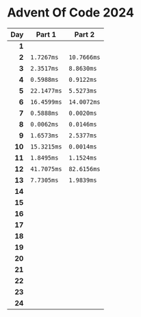 # Advent Of Code 2024

<!-- begin performance table -->
| Day | Part 1 | Part 2 |
| -: | - | - |
| **1** |  |  |
| **2** | `1.7267ms` | `10.7666ms` |
| **3** | `2.3517ms` | `8.8630ms` |
| **4** | `0.5988ms` | `0.9122ms` |
| **5** | `22.1477ms` | `5.5273ms` |
| **6** | `16.4599ms` | `14.0072ms` |
| **7** | `0.5888ms` | `0.0020ms` |
| **8** | `0.0062ms` | `0.0146ms` |
| **9** | `1.6573ms` | `2.5377ms` |
| **10** | `15.3215ms` | `0.0014ms` |
| **11** | `1.8495ms` | `1.1524ms` |
| **12** | `41.7075ms` | `82.6156ms` |
| **13** | `7.7305ms` | `1.9839ms` |
| **14** |  |  |
| **15** |  |  |
| **16** |  |  |
| **17** |  |  |
| **18** |  |  |
| **19** |  |  |
| **20** |  |  |
| **21** |  |  |
| **22** |  |  |
| **23** |  |  |
| **24** |  |  |
<!-- end performance table -->
